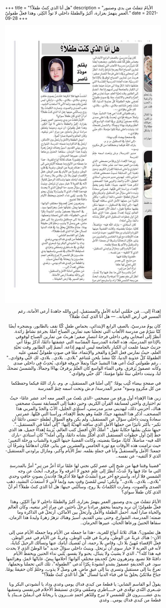+++
title = "هل أنا الذي كنتُ طفلاً؟"
description = "الأيامُ تتفلتُ من يدي وصنبور العمرِ ينهمرُ بغزارة، أكبرُ والطفلةُ داخلي لا تودُّ الكِبَر، وهذا فعلٌ طفوليّ."
date = 2021-09-28
+++

<div dir="rtl">

![magazine](magazine.jpg)

إهداءٌ إلى،..
مَن حمَّلني أمانة الأملِ والمستقبلِ،
إني والله جاهدةً أرعى الأمانة،
رغم المسيرِ في أرض الخيانة..
—
هل أنا الذي كنتُ طفلاً؟

كان يومٌ مدرسيّ، بالصفِ الرابع الإبتدائي، بحماسِ طفلٍ كُنَّا نقف بالطابور، وبضجره أيضًا كنّا نتبرّمُ من مدرِسة الألعاب التي تجعلنا نعيد تمارين الصباحِ آملةً بجرعةِ نشاطٍ زائدة. أنظرُ إلى أصحابي وفي داخلي فرحةُ انتصارٍ صغير؛ هربتُ من تمارين الصباح لوقوفي بالإذاعةِ المدرسيَّة، هذه العادة المدرسيةُ المقدّسة التي عشقتها دائمًا، أذكرُ يومًا أني حزنتُ حينما علمت أن الكبار بالجامعة ليس لديهم إذاعة. أنضمُ إلى الطابور وقت تحيّةِ العلم، حيثُ نمارس فعل العزَّةِ والفخر والإنتماء، معًا في صوتٍ طفوليٍّ تُضفي عليه الطفولةُ كلَّ عذوبةِ الدنيا، كنَّا ننشدُ بلحنٍ مُتناغم "بلادي.. بلادي.. بلادي،
لكِ حُبِّي وفؤادي.." ، 
رغم طفولتي كنتُ أعي هذا النشيدُ جيدًا وتملأ حروفه فؤادي، يُحدِثُ في داخلي صدى وكأنه عصفورٌ يُزقزق. وفي الفناء الواسع كان العلَمُ يرفرفُ بهاءًا وجمالًا، والشمسُ تضحكُ لنا، ونبتت داخلي نبتةٌ تتلوا مؤمنةً: "لكِ حبِّي وفؤادي."

في صفحةٍ بيضاء كُتِب يومًا:
"إلى أملنا في المستقبل، م. وم.
بارك اللهُ فيكما وحفظكما من كل مكروهٍ وسوء"
مدير المدرسة/ م.ش وتحت اسمه خِتمُ المدرسة

زين هذا الإهداء أول ورقةٍ من مصحفي -الذي بلغتُ من العمر معه أحد عشر عامًا- حيثُ تم اختياري وأختي لمسابقة القرآن الكريم، وحين ذهبنا إلى المسابقة نسيتُ مصحفي هناك، أحزنني ذلك،  ليهديني مدير مدرستي، أستاذي الجليل، الأبّ والجدّ والمربي هذا المصحف، أذكر هذا المشهد جيدًا، قلمهُ وهو يخطُّ الإهداء، ورأسنا التي قبّلها. غمرتني سعادةٌ ونبت داخلي سؤالٌ عن المستقبل، ولم يكن وقع السؤالِ لطفلةٍ -تتمنى دائمًا أن تكبر- بأكثر تأثيرًا من حملِها الأمل الذي ساقته الهديَّةُ إليها؛ "إلى أملنا في المستقبل..". حينها سَكن بقلبها حكايةٌ تقول " أملكُ الآن أفضل كتب العالم، يُزينهُ إهداءٌ جميل، هذ الذي خطَّ إليّ أول خطوات المستقبل الذي أفكِّرُ بشأنه دائمًا، وإنّي أمله!"
كان أستاذي -بارك الله فيه- مناضلاً، كاتبًا، مؤمنًا بقضيته، وكانت القضيةُ حينها الثورة والشباب ورحلة التغيير؛ حيث تزامنت هذه الأوقات مع ثورة الخامس والعشرين من يناير، فكان اندهاشًا وشرفًا أن جمعنا؛ الأمل والمستقبلُ وأنا في جملةٍ بقلمه.
تمرُّ الأيام وأكبر، ومازال يراودني المستقبل-الذي لا ألتقيه- عن نفسه..

"قضينا وقتنا فيها
من صُبحٍ  إلى عصرِ
لكي نجني لها علمًا
نراهُ أعزَّ من تِبرِ"
أمرُّ بالمدرسةِ التي ما عادَ فيها ولا عُدتُ، أنظرُ إلى علمٍ عجوزٍ لا أعرفه ولا يرفرف، أبحثُ عن وجه الشمسِ فلا أراه، وأسترجع آخر مرةٍ أنشدتُ فيها فلا أذكرها؛ فأدندنُ بصوتٍ خافتٍ وحدي "بلادي.. بلادي.. بلادي.." وأبكي؛ ليس لمُضيّ وقتٍ بعيد وإنما لأني لا أستعذبُ النشيد، ذهب الصدى والصوت، وصارت الكلماتُ بلا روح، وسألتُني حينها: هل أنا الذي كنتُ طفلاً؟ أم أنَّ الذي كان طفلاً سواي؟

الأيامُ تتفلتُ من يدي وصنبور العمرِ ينهمرُ بغزارة، أكبرُ والطفلةُ داخلي لا تودُّ الكِبَر، وهذا فعلٌ طفوليّ؛ أن نريد وحينما يتحقق مرادنا نرحلُ باحثين عن مرادٍ آخر نبتغيه، وكأن العالم والحياة صارا لُعبة.
أحمل الطفلة والأمل وأرتحلُ بين الأماكن، أرتحلُ في الذاكرة وما ضمته؛ المدرسة، الشوارع، وحتى بيتي القديم، أسيرُ وهناك تزهرُ زهرةٌ وليدةُ هذا الزمان، سقاها الحنينُ ورعاها الحنان، عبيرها الحرمان..

هل تعلمون؟، هناك ثلاثةُ أنواعٍ للغربة، -هذا ما جمعتُه من الأيام وما جمعتْه الأيام مني إلى الآن-؛ هناك غربةٌ عن الوطن، وغربةٌ في قلب الوطن، وغربةٌ عن الأيام في عمر الوطن. فعلُ الإقصاءِ مُهينٌ بلا ذل، وقاسٍ بلا رحمة، أن تُقصيك أيامك عنها وتسألك الرحيلَ كنايةً، لأنه في الغربة لا خيار سوى أن ترتحل. وينبتُ داخلي سؤالٌ جديد "ما الوطنُ الذي لا يحدث فيه هذا كله؟"، الذي لا يشيبُ ولا يتبدّل، يحنو ولا يقسو، يُلبي نداء الحنين ويحفظُ الأيام دافئةً فلا تضيع.
ومزهرون نحنُ كحديقةٍ مختلفٍ ألوانها؛ أحلامها بِيضٌ، غاياتُها حُمرٌ، وهزائمها سود.
في الحديقةٍ عصفورٌ يشدو أنشودةً بِكرًا تُدعى "الطفولة"، تلك التي تحملنا ونحملها، تعرجُ بنا إلى مستقبلٍ وتسري بنا إلى عبق ماضٍ. هي وصلٌ لا يذوب، وحلمٌ كان حقيقةً يومًا. جناحٌ ملائكيٌ يحلقُ بنا في فناء الدنيا لنسأل "هل أنا الذي كنتُ طفلاً؟"

يقولُ أبو القاسم الشابي:
يا قطعةً من كبدي فداكِ يومي وغدي 
وداد يا أنشودتي البكر ويا شِــعري النّدي
توقّدي في خــــاطري وصفّقي وغرّدي 
تستيقظ الأحلام في نفسي وتسقيها يدي
عشـــــرون قل للشمس لا تبرح وللدّهر اجمدِ
شـــرون يا ريحانةً في أُنـمليْ مــبدّدِ
يا قطعةً من كبدي فداكِ يومي.. وغدي

</div>